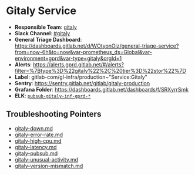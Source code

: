<!-- MARKER: do not edit this section directly. Edit services/service-mappings.yml then run scripts/generate-docs -->
#  Gitaly Service

* **Responsible Team**: [gitaly](https://about.gitlab.com/handbook/engineering/dev-backend/gitaly/)
* **Slack Channel**: [#gitaly](https://gitlab.slack.com/archives/gitaly)
* **General Triage Dashboard**: https://dashboards.gitlab.net/d/WOtyonOiz/general-triage-service?from=now-6h&to=now&var-prometheus_ds=Global&var-environment=gprd&var-type=gitaly&orgId=1
* **Alerts**: https://alerts.gprd.gitlab.net/#/alerts?filter=%7Btype%3D%22gitaly%22%2C%20tier%3D%22stor%22%7D
* **Label**: gitlab-com/gl-infra/production~"Service:Gitaly"
* **Sentry**: https://sentry.gitlab.net/gitlab/gitaly-production
* **Grafana Folder**: https://dashboards.gitlab.net/dashboards/f/SRXyrrSmk
* **ELK**: [`pubsub-gitaly-inf-gprd-*`](https://log.gitlab.net/goto/4f0bd7f08b264e7de970bb0cc9530f9d)

## Troubleshooting Pointers

* [gitaly-down.md](gitaly-down.md)
* [gitaly-error-rate.md](gitaly-error-rate.md)
* [gitaly-high-cpu.md](gitaly-high-cpu.md)
* [gitaly-latency.md](gitaly-latency.md)
* [gitaly-pubsub.md](gitaly-pubsub.md)
* [gitaly-unusual-activity.md](gitaly-unusual-activity.md)
* [gitaly-version-mismatch.md](gitaly-version-mismatch.md)
<!-- END_MARKER -->
